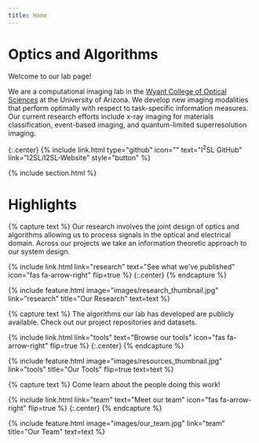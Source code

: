```yaml
---
title: Home
---
```


# Optics and Algorithms

Welcome to our lab page!

We are a computational imaging lab in the [Wyant College of Optical Sciences](https://www.optics.arizona.edu/) at the University of Arizona. We develop new imaging modalities that perform optimally with respect to task-specific information measures. Our current research efforts include x-ray imaging for materials classification, event-based imaging, and quantum-limited superresolution imaging.

{:.center}
{%
  include link.html
  type="github"
  icon=""
  text="I<sup>2</sup>SL GitHub"
  link="I2SL/I2SL-Website"
  style="button"
%}


{%  include section.html %}

# Highlights

{% capture text %}
Our research involves the joint design of optics and algorithms allowing us to process signals in the optical and electrical domain.
Across our projects we take an information theoretic approach to our system design.

{%
  include link.html
  link="research"
  text="See what we've published"
  icon="fas fa-arrow-right"
  flip=true
%}
{:.center}
{% endcapture %}

{%
  include feature.html
  image="images/research_thumbnail.jpg"
  link="research"
  title="Our Research"
  text=text
%}

{% capture text %}
The algorithms our lab has developed are publicly available. Check out our
project repositories and datasets.

{%
  include link.html
  link="tools"
  text="Browse our tools"
  icon="fas fa-arrow-right"
  flip=true
%}
{:.center}
{% endcapture %}

{%
  include feature.html
  image="images/resources_thumbnail.jpg"
  link="tools"
  title="Our Tools"
  flip=true
  text=text
%}

{% capture text %}
Come learn about the people doing this work!

{%
  include link.html
  link="team"
  text="Meet our team"
  icon="fas fa-arrow-right"
  flip=true
%}
{:.center}
{% endcapture %}

{%
  include feature.html
  image="images/our_team.jpg"
  link="team"
  title="Our Team"
  text=text
%}
